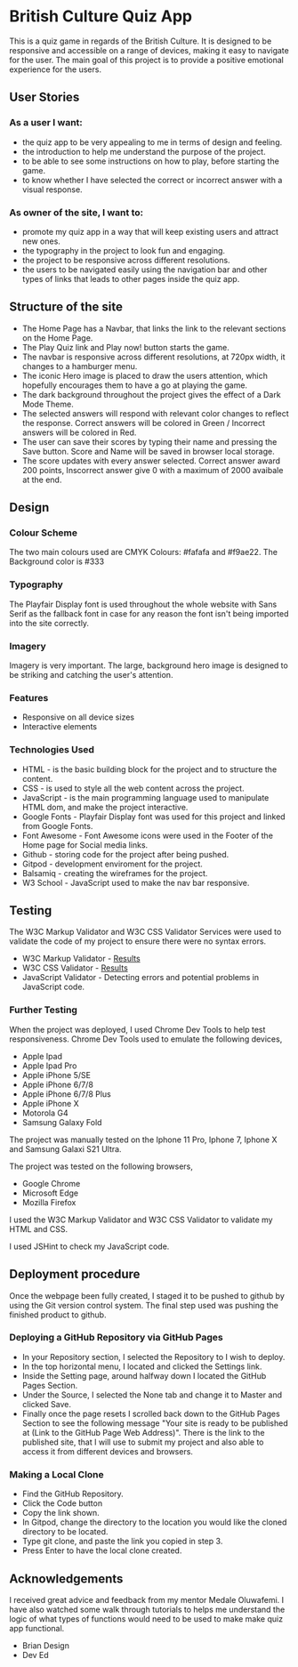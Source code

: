 # British Culture Quiz App

This is a quiz game in regards of the British Culture. It is designed to be responsive and accessible on a range of devices, making it easy to navigate for the user. The main goal of this project is to provide a positive emotional experience for the users.

## User Stories

### As a user I want:
* the quiz app to be very appealing to me in terms of design and feeling.
* the introduction to help me understand the purpose of the project.
* to be able to see some instructions on how to play, before starting the game.
* to know whether I have selected the correct or incorrect answer with a visual response.

### As owner of the site, I want to:
* promote my quiz app in a way that will keep existing users and attract new ones.
* the typography in the project to look fun and engaging.
* the project to be responsive across different resolutions.
* the users to be navigated easily using the navigation bar and other types of links that leads to other pages inside the quiz app.

## Structure of the site

* The Home Page has a Navbar, that links the link to the relevant sections on the Home Page. 
* The Play Quiz link and Play now! button starts the game.
* The navbar is responsive across different resolutions, at 720px width, it changes to a hamburger menu.
* The iconic Hero image is placed to draw the users attention, which hopefully encourages them to have a go at playing the game.
* The dark background throughout the project gives the effect of a Dark Mode Theme.
* The selected answers will respond with relevant color changes to reflect the response. Correct answers will be colored in Green / Incorrect answers will be colored in Red.
* The user can save their scores by typing their name and pressing the Save button. Score and Name will be saved in browser local storage.
* The score updates with every answer selected. Correct answer award 200 points, Inscorrect answer give 0 with a maximum of 2000 avaibale at the end.

## Design

### Colour Scheme
The two main colours used are CMYK Colours: #fafafa and #f9ae22.
The Background color is #333

### Typography
The Playfair Display font is used throughout the whole website with Sans Serif as the fallback font in case for any reason the font isn't being imported into the site correctly. 

### Imagery
Imagery is very important. The large, background hero image is designed to be striking and catching the user's attention.

### Features
   * Responsive on all device sizes
   * Interactive elements

### Technologies Used
* HTML - is the basic building block for the project and to structure the content.
* CSS - is used to style all the web content across the project.
* JavaScript - is the main programming language used to manipulate HTML dom, and make the project interactive.
* Google Fonts - Playfair Display font was used for this project and linked from Google Fonts.
* Font Awesome - Font Awesome icons were used in the Footer of the Home page for Social media links.
* Github - storing code for the project after being pushed.
* Gitpod - development enviroment for the project.
* Balsamiq - creating the wireframes for the project.
* W3 School - JavaScript used to make the nav bar responsive.

## Testing

The W3C Markup Validator and W3C CSS Validator Services were used to validate the code of my project to ensure there were no syntax errors.
   * W3C Markup Validator - [Results]()
   * W3C CSS Validator - [Results]()
   * JavaScript Validator - Detecting errors and potential problems in JavaScript code.

### Further Testing

When the project was deployed, I used Chrome Dev Tools to help test responsiveness. Chrome Dev Tools used to emulate the following devices,

* Apple Ipad
* Apple Ipad Pro
* Apple iPhone 5/SE
* Apple iPhone 6/7/8
* Apple iPhone 6/7/8 Plus
* Apple iPhone X
* Motorola G4
* Samsung Galaxy Fold

The project was manually tested on the Iphone 11 Pro, Iphone 7, Iphone X and Samsung Galaxi S21 Ultra.

The project was tested on the following browsers,
* Google Chrome
* Microsoft Edge
* Mozilla Firefox

I used the W3C Markup Validator and W3C CSS Validator to validate my HTML and CSS. 

I used JSHint to check my JavaScript code.

## Deployment procedure

Once the webpage been fully created, I staged it to be pushed to github by using the Git version control system.
The final step used was pushing the finished product to github.

### Deploying a GitHub Repository via GitHub Pages
* In your Repository section, I selected the Repository to I wish to deploy.
* In the top horizontal menu, I located and clicked the Settings link.
* Inside the Setting page, around halfway down I located the GitHub Pages Section.
* Under the Source, I selected the None tab and change it to Master and clicked Save.
* Finally once the page resets I scrolled back down to the GitHub Pages Section to see the following message "Your site is ready to be published at (Link to the GitHub Page Web Address)". There is the link to the published site, that I will use to submit my project and also able to access it from different devices and browsers.

### Making a Local Clone
* Find the GitHub Repository.
* Click the Code button
* Copy the link shown.
* In Gitpod, change the directory to the location you would like the cloned directory to be located.
* Type git clone, and paste the link you copied in step 3.
* Press Enter to have the local clone created.

## Acknowledgements
I received great advice and feedback from my mentor Medale Oluwafemi. 
I have also watched some walk through tutorials to helps me understand the logic of what types of functions would need to be used to make make quiz app functional.
* Brian Design
* Dev Ed
